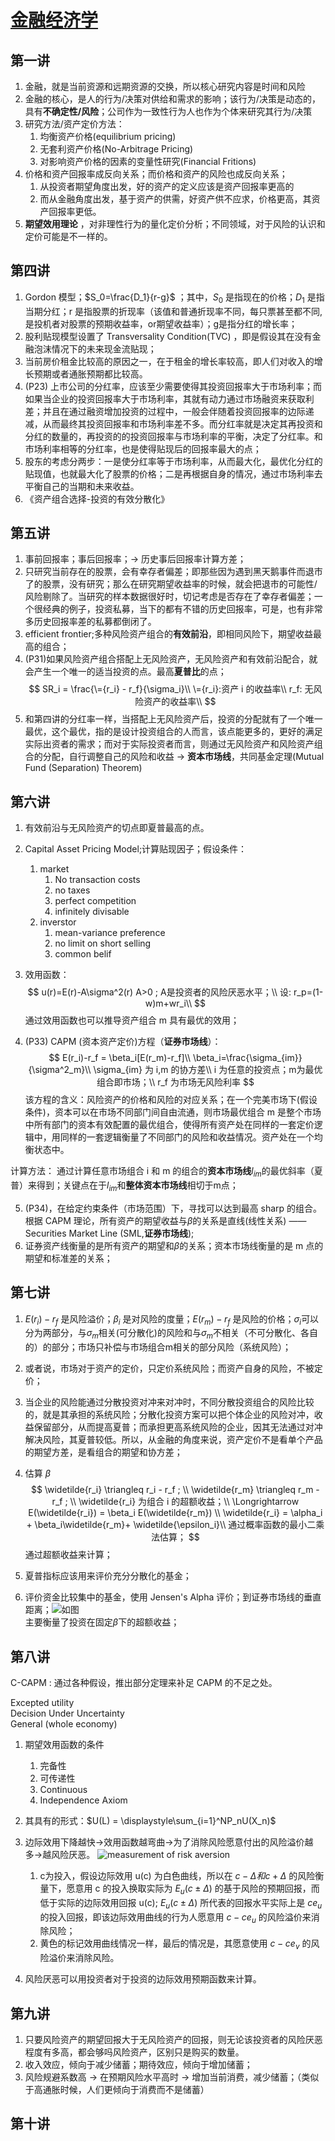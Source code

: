 # [金融经济学](https://www.bilibili.com/video/BV1Bx411d714/?spm_id_from=333.788.recommend_more_video.-1&vd_source=f7579417b8c42fb8d9299047be26c804)

## 第一讲

1. 金融，就是当前资源和远期资源的交换，所以核心研究内容是时间和风险
2. 金融的核心，是人的行为/决策对供给和需求的影响；该行为/决策是动态的，具有**不确定性/风险**；公司作为一致性行为人也作为个体来研究其行为/决策
3. 研究方法/资产定价方法：
   1. 均衡资产价格(equilibrium pricing)
   2. 无套利资产价格(No-Arbitrage Pricing)
   3. 对影响资产价格的因素的变量性研究(Financial Fritions) 
4. 价格和资产回报率成反向关系；而价格和资产的风险也成反向关系；
   1. 从投资者期望角度出发，好的资产的定义应该是资产回报率更高的
   2. 而从金融角度出发，基于资产的供需，好资产供不应求，价格更高，其资产回报率更低。
5. **期望效用理论** ，对非理性行为的量化定价分析；不同领域，对于风险的认识和定价可能是不一样的。  

## 第四讲

1. Gordon 模型；$S_0=\frac{D_1}{r-g}$ ；其中，$S_0$ 是指现在的价格；$D_1$ 是指当期分红；r 是指股票的折现率（该值和普通折现率不同，每只票甚至都不同,是投机者对股票的预期收益率，or期望收益率）；g是指分红的增长率；
2. 股利贴现模型设置了 Transversality Condition(TVC) ，即是假设其在没有金融泡沫情况下的未来现金流贴现；
3. 当前房价租金比较高的原因之一，在于租金的增长率较高，即人们对收入的增长预期或者通胀预期都比较高。
4. (P23) 上市公司的分红率，应该至少需要使得其投资回报率大于市场利率；而如果当企业的投资回报率大于市场利率，其就有动力通过市场融资来获取利差；并且在通过融资增加投资的过程中，一般会伴随着投资回报率的边际递减，从而最终其投资回报率和市场利率差不多。而分红率就是决定其再投资和分红的数量的，再投资的的投资回报率与市场利率的平衡，决定了分红率。和市场利率相等的分红率，也是使得贴现后的回报率最大的点；
5. 股东的考虑分两步：一是使分红率等于市场利率，从而最大化，最优化分红的贴现值，也就最大化了股票的价格；二是再根据自身的情况，通过市场利率去平衡自己的当期和未来收益。
6. 《资产组合选择-投资的有效分散化》

## 第五讲

1. 事前回报率；事后回报率；-> 历史事后回报率计算方差；
2. 只研究当前存在的股票，会有幸存者偏差；即那些因为遇到黑天鹅事件而退市了的股票，没有研究；那么在研究期望收益率的时候，就会把退市的可能性/风险剔除了。当研究的样本数据很好时，切记考虑是否存在了幸存者偏差；一个很经典的例子，投资私募，当下的都有不错的历史回报率，可是，也有非常多历史回报率差的私募都倒闭了。
3. efficient frontier;多种风险资产组合的**有效前沿**，即相同风险下，期望收益最高的组合；
4. (P31)如果风险资产组合搭配上无风险资产，无风险资产和有效前沿配合，就会产生一个唯一的适当投资的点。最高**夏普比**的点；
$$
SR_i = \frac{\={r_i} - r_f}{\sigma_i}\\
\={r_i}:资产 i 的收益率\\
r_f: 无风险资产的收益率\\
$$
5. 和第四讲的分红率一样，当搭配上无风险资产后，投资的分配就有了一个唯一最优，这个最优，指的是设计投资组合的人而言，该点能更多的，更好的满足实际出资者的需求；而对于实际投资者而言，则通过无风险资产和风险资产组合的分配，自行调整自己的风险和收益 -> **资本市场线**，共同基金定理(Mutual Fund (Separation) Theorem)

## 第六讲

1. 有效前沿与无风险资产的切点即夏普最高的点。
2. Capital Asset Pricing Model;计算贴现因子；假设条件：
   1. market
      1. No transaction costs
      2. no taxes
      3. perfect competition
      4. infinitely divisable
   2. inverstor
      1. mean-variance preference
      2. no limit on short selling
      3. common belif
3. 效用函数： 
$$
u(r)=E(r)-A\sigma^2(r) A>0 ; A是投资者的风险厌恶水平；\\
设: r_p=(1-w)m+wr_i\\
$$
通过效用函数也可以推导资产组合 m 具有最优的效用；

1. (P33) CAPM (资本资产定价)方程（**证券市场线**）：
$$
E(r_i)-r_f = \beta_i[E(r_m)-r_f]\\
\beta_i=\frac{\sigma_{im}}{\sigma^2_m}\\
\sigma_{im} 为 i,m 的协方差\\
i 为任意的投资点；m为最优组合即市场；\\
r_f 为市场无风险利率
$$
该方程的含义：风险资产的价格和风险的对应关系；在一个完美市场下(假设条件)，资本可以在市场不同部门间自由流通，则市场最优组合 m 是整个市场中所有部门的资本有效配置的最优组合，使得所有资产处在同样的一套定价逻辑中，用同样的一套逻辑衡量了不同部门的风险和收益情况。资产处在一个均衡状态中。

计算方法： 通过计算任意市场组合 i 和 m 的组合的**资本市场线**$l_{im}$的最优斜率（夏普）来得到；关键点在于$l_{im}$和**整体资本市场线**相切于m点；

5. (P34)，在给定约束条件（市场范围）下，寻找可以达到最高 sharp 的组合。根据 CAPM 理论，所有资产的期望收益与$\beta$的关系是直线(线性关系) —— Securities Market Line (SML,**证券市场线**);
6. 证券资产线衡量的是所有资产的期望和$\beta$的关系；资本市场线衡量的是 m 点的期望和标准差的关系；


## 第七讲

1. $E(r_i)-r_f$ 是风险溢价；$\beta_i$ 是对风险的度量；$E(r_m) - r_f$ 是风险的价格；$\sigma_i$可以分为两部分，与$\sigma_m$相关(可分散化)的风险和与$\sigma_m$不相关（不可分散化、各自的）的部分；市场只补偿与市场组合m相关的部分风险（系统风险）；
2. 或者说，市场对于资产的定价，只定价系统风险；而资产自身的风险，不被定价；
3. 当企业的风险能通过分散投资对冲来对冲时，不同分散投资组合的风险比较的，就是其承担的系统风险；分散化投资方案可以把个体企业的风险对冲，收益保留部分，从而提高夏普；而承担更高系统风险的企业，因其无法通过对冲解决风险，其夏普较低。所以，从金融的角度来说，资产定价不是看单个产品的期望方差，是看组合的期望和协方差；
4. 估算 $\beta$
$$
\widetilde{r_i} \triangleq r_i - r_f ; \\
\widetilde{r_m} \triangleq r_m - r_f ; \\
\widetilde{r_i} 为组合 i 的超额收益；\\
\Longrightarrow E(\widetilde{r_i}) = \beta_i E(\widetilde{r_m}) \\
\widetilde{r_i} = \alpha_i + \beta_i\widetilde{r_m}+ \widetilde{\epsilon_i}\\
通过概率函数的最小二乘法估算；
$$
通过超额收益来计算；

5. 夏普指标应该用来评价充分分散化的基金；
6. 评价资金比较集中的基金，使用 Jensen's Alpha 评价；到证券市场线的垂直距离；![如图](/金融相关/reference/jensen%20alpha.png)  
主要衡量了投资在固定$\beta$下的超额收益；  


## 第八讲

C-CAPM : 通过各种假设，推出部分定理来补足 CAPM 的不足之处。

Excepted utility  
Decision Under Uncertainty  
General (whole economy)  

1. 期望效用函数的条件
   1. 完备性
   2. 可传递性
   3. Continuous
   4. Independence Axiom

2. 其具有的形式：$U(L) = \displaystyle\sum_{i=1}^NP_nU(X_n)$
3. 边际效用下降越快->效用函数越弯曲->为了消除风险愿意付出的风险溢价越多->越风险厌恶。
![measurement of risk aversion](/金融相关/reference/measurement%20of%20risk%20aversion.png)
   1. c为投入，假设边际效用 u(c) 为白色曲线，所以在 $c-\Delta 和 c+\Delta$ 的风险衡量下，愿意用 c 的投入换取实际为 $E_u(c\pm\Delta)$ 的基于风险的预期回报，而低于实际的边际效用回报 u(c); $E_u(c\pm\Delta)$ 所代表的回报水平实际上是 $ce_u$ 的投入回报，即该边际效用曲线的行为人愿意用 $c-ce_u$ 的风险溢价来消除风险；
   2. 黄色的标记效用曲线情况一样，最后的情况是，其愿意使用 $c - ce_v$ 的风险溢价来消除风险。
4. 风险厌恶可以用投资者对于投资的边际效用预期函数来计算。

## 第九讲

1. 只要风险资产的期望回报大于无风险资产的回报，则无论该投资者的风险厌恶程度有多高，都会够吗风险资产，区别只是购买的数量。
2. 收入效应，倾向于减少储蓄；期待效应，倾向于增加储蓄；
3. 风险规避系数高 -> 在预期风险水平高时 -> 增加当前消费，减少储蓄；（类似于高通胀时候，人们更倾向于消费而不是储蓄）

## 第十讲









































